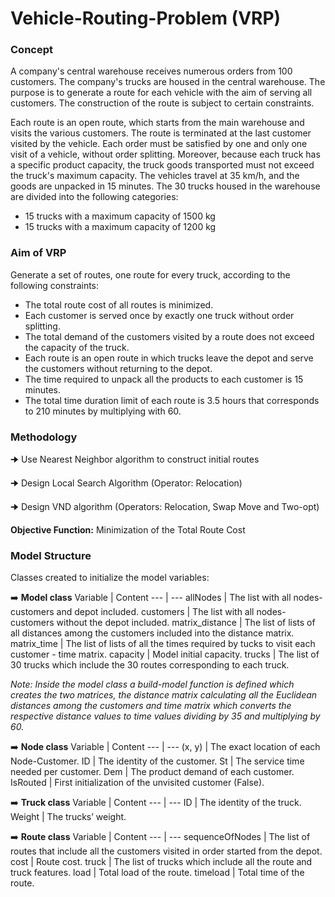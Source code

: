 # Vehicle-Routing-Problem (VRP)

<p align="right">

### Concept
A company's central warehouse receives numerous orders from 100 customers. The company's trucks are housed in the central warehouse. The purpose is to generate a route for each vehicle with the aim of serving all customers. The construction of the route is subject to certain constraints. 

Each route is an open route, which starts from the main warehouse and visits the various customers. The route is terminated at the last customer visited by the vehicle. Each order must be satisfied by one and only one visit of a vehicle, without order splitting. Moreover, because each truck has a specific product capacity, the truck goods transported must not exceed the truck's maximum capacity. The vehicles travel at 35 km/h, and the goods are unpacked in 15 minutes. The 30 trucks housed in the warehouse are divided into the following categories:

* 15 trucks with a maximum capacity of 1500 kg
* 15 trucks with a maximum capacity of 1200 kg

</p>

### Aim of VRP
Generate a set of routes, one route for every truck, according to the following constraints:
* The total route cost of all routes is minimized.
* Each customer is served once by exactly one truck without order splitting.
* The total demand of the customers visited by a route does not exceed the capacity of the truck.
* Each route is an open route in which trucks leave the depot and serve the customers without returning to the depot.
* The time required to unpack all the products to each customer is 15 minutes.
* The total time duration limit of each route is 3.5 hours that corresponds to 210 minutes by multiplying with 60.


### Methodology
🠊 Use Nearest Neighbor algorithm to construct initial routes

🠊 Design Local Search Algorithm (Operator: Relocation)

🠊 Design VND algorithm (Operators: Relocation, Swap Move and Two-opt)


**Objective Function:** Minimization of the Total Route Cost

### Model Structure

Classes created to initialize the model variables:

:arrow_right: **Model class**
Variable | Content
--- | ---
allNodes | The list with all nodes-customers and depot included.
customers | The list with all nodes-customers without the depot included.
matrix_distance | The list of lists of all distances among the customers included into the distance matrix.
matrix_time | The list of lists of all the times required by tucks to visit each customer - time matrix.
capacity | Model initial capacity.
trucks | The list of 30 trucks which include the 30 routes corresponding to each truck.

*Note: Inside the model class a build-model function is defined which creates the two matrices, the distance matrix calculating all the Euclidean distances among the customers and time matrix which converts the respective distance values to time values dividing by 35 and multiplying by 60.*

:arrow_right: **Node class**
Variable | Content
--- | ---
(x, y) | The exact location of each Node-Customer.
ID | The identity of the customer.
St | The service time needed per customer.
Dem | The product demand of each customer.
IsRouted | First initialization of the unvisited customer (False).

:arrow_right: **Truck class**
Variable | Content
--- | ---
ID | The identity of the truck.
Weight | The trucks’ weight.

:arrow_right: **Route class**
Variable | Content
--- | ---
sequenceOfNodes | The list of routes that include all the customers visited in order started from the depot.
cost | Route cost.
truck | The list of trucks which include all the route and truck features.
load | Total load of the route. 
timeload | Total time of the route.
